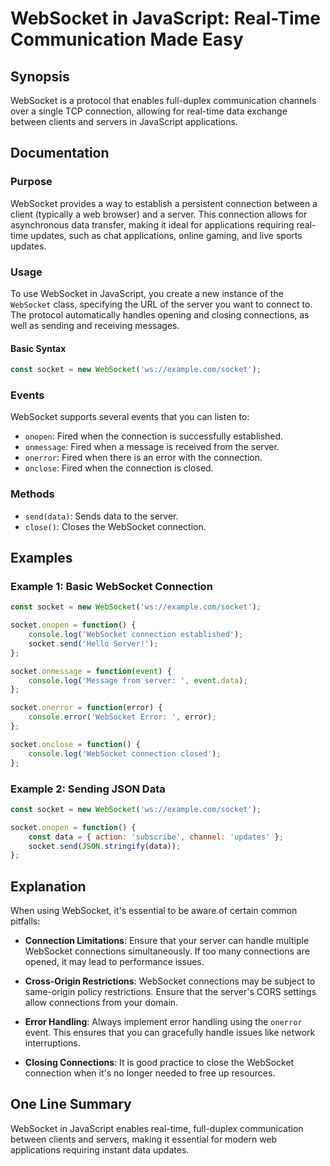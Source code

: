 <!--
Meta Description: # WebSocket in JavaScript: Real-Time Communication Made Easy ## Synopsis WebSocket is a protocol that enables full-duplex communication channels over ...
Meta Keywords: websocket, socket, connection, data, server
-->

# WebSocket in JavaScript: Real-Time Communication Made Easy

## Synopsis
WebSocket is a protocol that enables full-duplex communication channels over a single TCP connection, allowing for real-time data exchange between clients and servers in JavaScript applications.

## Documentation

### Purpose
WebSocket provides a way to establish a persistent connection between a client (typically a web browser) and a server. This connection allows for asynchronous data transfer, making it ideal for applications requiring real-time updates, such as chat applications, online gaming, and live sports updates.

### Usage
To use WebSocket in JavaScript, you create a new instance of the `WebSocket` class, specifying the URL of the server you want to connect to. The protocol automatically handles opening and closing connections, as well as sending and receiving messages.

#### Basic Syntax
```javascript
const socket = new WebSocket('ws://example.com/socket');
```

### Events
WebSocket supports several events that you can listen to:
- `onopen`: Fired when the connection is successfully established.
- `onmessage`: Fired when a message is received from the server.
- `onerror`: Fired when there is an error with the connection.
- `onclose`: Fired when the connection is closed.

### Methods
- `send(data)`: Sends data to the server.
- `close()`: Closes the WebSocket connection.

## Examples

### Example 1: Basic WebSocket Connection
```javascript
const socket = new WebSocket('ws://example.com/socket');

socket.onopen = function() {
    console.log('WebSocket connection established');
    socket.send('Hello Server!');
};

socket.onmessage = function(event) {
    console.log('Message from server: ', event.data);
};

socket.onerror = function(error) {
    console.error('WebSocket Error: ', error);
};

socket.onclose = function() {
    console.log('WebSocket connection closed');
};
```

### Example 2: Sending JSON Data
```javascript
const socket = new WebSocket('ws://example.com/socket');

socket.onopen = function() {
    const data = { action: 'subscribe', channel: 'updates' };
    socket.send(JSON.stringify(data));
};
```

## Explanation
When using WebSocket, it's essential to be aware of certain common pitfalls:

- **Connection Limitations**: Ensure that your server can handle multiple WebSocket connections simultaneously. If too many connections are opened, it may lead to performance issues.
  
- **Cross-Origin Restrictions**: WebSocket connections may be subject to same-origin policy restrictions. Ensure that the server's CORS settings allow connections from your domain.
  
- **Error Handling**: Always implement error handling using the `onerror` event. This ensures that you can gracefully handle issues like network interruptions.

- **Closing Connections**: It is good practice to close the WebSocket connection when it's no longer needed to free up resources.

## One Line Summary
WebSocket in JavaScript enables real-time, full-duplex communication between clients and servers, making it essential for modern web applications requiring instant data updates.